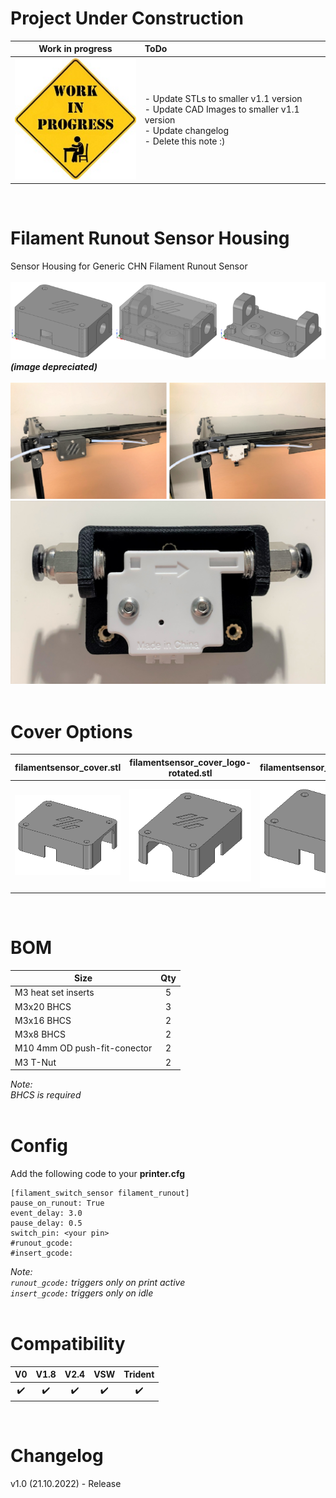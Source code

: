 # Project Under Construction

|Work in progress|ToDo|
|:---:|:---|
|![Work_in_Progress](Images/work_in_progress.jpg)|- Update STLs to smaller v1.1 version<br>- Update CAD Images to smaller v1.1 version<br>- Update changelog<br>- Delete this note :)|

<br>

# Filament Runout Sensor Housing
Sensor Housing for Generic CHN Filament Runout Sensor
<br><br>
![FS_Case_Drawing](Images/FS_Case_Drawing.png)
<br>
_**(image depreciated)**_
<br><br>
![Assembled_01](Images/Assembled_01.PNG)
<br>
![Sensor_Detail_01](Images/Sensor_Detail_01.jpg)
<br><br>

# Cover Options
|filamentsensor_cover.stl|filamentsensor_cover_logo-rotated.stl|filamentsensor_cover_nologo.stl|
|---|---|---|
| ![Cover_01](Images/Cover_01.PNG) | ![Cover_02](Images/Cover_02.PNG) | ![Cover_03](Images/Cover_03.PNG) |

<br>

# BOM
|Size|Qty|
|---|:---:|
|M3 heat set inserts|5|
|M3x20 BHCS|3|
|M3x16 BHCS|2|
|M3x8 BHCS|2|
|M10 4mm OD push-fit-conector|2|
|M3 T-Nut|2|

_Note:
<br>
BHCS is required_
<br><br>

# Config
Add the following code to your **printer.cfg**
<br>
```
[filament_switch_sensor filament_runout]
pause_on_runout: True
event_delay: 3.0
pause_delay: 0.5
switch_pin: <your pin>
#runout_gcode:
#insert_gcode:
```
_Note:
<br>
`runout_gcode:` triggers only on print active
<br>
`insert_gcode:` triggers only on idle_
<br><br>

# Compatibility

|V0|V1.8|V2.4|VSW|Trident|
|:---:|:---:|:---:|:---:|:---:|
| :heavy_check_mark: | :heavy_check_mark: | :heavy_check_mark: | :heavy_check_mark: | :heavy_check_mark: |

<br>

# Changelog
v1.0 (21.10.2022) - Release
<br>
